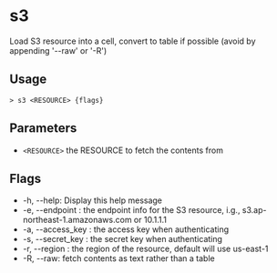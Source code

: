 # s3
Load S3 resource into a cell, convert to table if possible (avoid by appending '--raw' or '-R')

## Usage
```shell
> s3 <RESOURCE> {flags} 
 ```

## Parameters
* `<RESOURCE>` the RESOURCE to fetch the contents from

## Flags
* -h, --help: Display this help message
* -e, --endpoint <any>: the endpoint info for the S3 resource, i.g., s3.ap-northeast-1.amazonaws.com or 10.1.1.1
* -a, --access_key <any>: the access key when authenticating
* -s, --secret_key <any>: the secret key when authenticating
* -r, --region <any>: the region of the resource, default will use us-east-1
* -R, --raw: fetch contents as text rather than a table

